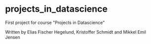 # projects_in_datascience
First project for course "Projects in Datascience"

Written by Elias Fischer Hegelund, Kristoffer Schmidt and Mikkel Emil Jensen
